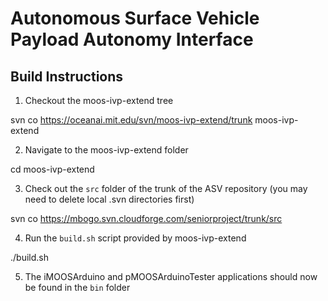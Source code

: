 
Autonomous Surface Vehicle Payload Autonomy Interface
=====================================================

Build Instructions
------------------

  1. Checkout the moos-ivp-extend tree
  
  svn co https://oceanai.mit.edu/svn/moos-ivp-extend/trunk moos-ivp-extend
  
  2. Navigate to the moos-ivp-extend folder
  
  cd moos-ivp-extend
  
  3. Check out the `src` folder of the trunk of the ASV repository (you may need to delete local .svn directories first)
  
  svn co https://mbogo.svn.cloudforge.com/seniorproject/trunk/src
  
  4. Run the `build.sh` script provided by moos-ivp-extend
  
  ./build.sh
  
  5. The iMOOSArduino and pMOOSArduinoTester applications should now be found in the `bin` folder
